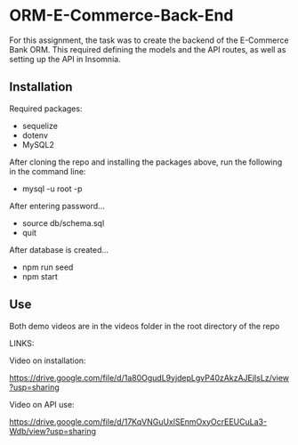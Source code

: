 # ORM-E-Commerce-Back-End

For this assignment, the task was to create the backend of the E-Commerce Bank ORM. This required defining the models and the API routes, as well as setting up the API in Insomnia.

## Installation

Required packages:
- sequelize
- dotenv
- MySQL2

After cloning the repo and installing the packages above, run the following in the command line:

- mysql -u root -p

After entering password...

- source db/schema.sql
- quit

After database is created...

- npm run seed
- npm start

## Use

Both demo videos are in the videos folder in the root directory of the repo

LINKS:

Video on installation:

https://drive.google.com/file/d/1a80OgudL9yjdepLgvP40zAkzAJEjIsLz/view?usp=sharing

Video on API use:

https://drive.google.com/file/d/17KqVNGuUxlSEnmOxyOcrEEUCuLa3-Wdb/view?usp=sharing